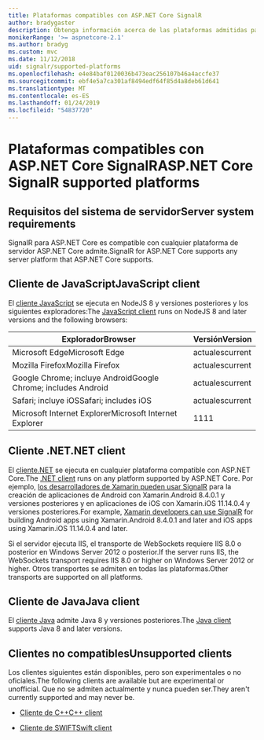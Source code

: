 ```yaml
---
title: Plataformas compatibles con ASP.NET Core SignalR
author: bradygaster
description: Obtenga información acerca de las plataformas admitidas para ASP.NET Core SignalR.
monikerRange: '>= aspnetcore-2.1'
ms.author: bradyg
ms.custom: mvc
ms.date: 11/12/2018
uid: signalr/supported-platforms
ms.openlocfilehash: e4e84baf0120036b473eac256107b46a4accfe37
ms.sourcegitcommit: ebf4e5a7ca301af8494edf64f85d4a8deb61d641
ms.translationtype: MT
ms.contentlocale: es-ES
ms.lasthandoff: 01/24/2019
ms.locfileid: "54837720"
---
```

# <a name="aspnet-core-signalr-supported-platforms"></a><span data-ttu-id="f99bf-103">Plataformas compatibles con ASP.NET Core SignalR</span><span class="sxs-lookup"><span data-stu-id="f99bf-103">ASP.NET Core SignalR supported platforms</span></span>

## <a name="server-system-requirements"></a><span data-ttu-id="f99bf-104">Requisitos del sistema de servidor</span><span class="sxs-lookup"><span data-stu-id="f99bf-104">Server system requirements</span></span>

<span data-ttu-id="f99bf-105">SignalR para ASP.NET Core es compatible con cualquier plataforma de servidor ASP.NET Core admite.</span><span class="sxs-lookup"><span data-stu-id="f99bf-105">SignalR for ASP.NET Core supports any server platform that ASP.NET Core supports.</span></span>

## <a name="javascript-client"></a><span data-ttu-id="f99bf-106">Cliente de JavaScript</span><span class="sxs-lookup"><span data-stu-id="f99bf-106">JavaScript client</span></span>

<span data-ttu-id="f99bf-107">El [cliente JavaScript](https://www.npmjs.com/package/@aspnet/signalr) se ejecuta en NodeJS 8 y versiones posteriores y los siguientes exploradores:</span><span class="sxs-lookup"><span data-stu-id="f99bf-107">The [JavaScript client](https://www.npmjs.com/package/@aspnet/signalr) runs on NodeJS 8 and later versions and the following browsers:</span></span>

| <span data-ttu-id="f99bf-108">Explorador</span><span class="sxs-lookup"><span data-stu-id="f99bf-108">Browser</span></span>                         | <span data-ttu-id="f99bf-109">Versión</span><span class="sxs-lookup"><span data-stu-id="f99bf-109">Version</span></span> |
| ------------------------------- | ------- |
| <span data-ttu-id="f99bf-110">Microsoft Edge</span><span class="sxs-lookup"><span data-stu-id="f99bf-110">Microsoft Edge</span></span>                  | <span data-ttu-id="f99bf-111">actuales</span><span class="sxs-lookup"><span data-stu-id="f99bf-111">current</span></span> |
| <span data-ttu-id="f99bf-112">Mozilla Firefox</span><span class="sxs-lookup"><span data-stu-id="f99bf-112">Mozilla Firefox</span></span>                 | <span data-ttu-id="f99bf-113">actuales</span><span class="sxs-lookup"><span data-stu-id="f99bf-113">current</span></span> |
| <span data-ttu-id="f99bf-114">Google Chrome; incluye Android</span><span class="sxs-lookup"><span data-stu-id="f99bf-114">Google Chrome; includes Android</span></span> | <span data-ttu-id="f99bf-115">actuales</span><span class="sxs-lookup"><span data-stu-id="f99bf-115">current</span></span> |
| <span data-ttu-id="f99bf-116">Safari; incluye iOS</span><span class="sxs-lookup"><span data-stu-id="f99bf-116">Safari; includes iOS</span></span>            | <span data-ttu-id="f99bf-117">actuales</span><span class="sxs-lookup"><span data-stu-id="f99bf-117">current</span></span> |
| <span data-ttu-id="f99bf-118">Microsoft Internet Explorer</span><span class="sxs-lookup"><span data-stu-id="f99bf-118">Microsoft Internet Explorer</span></span>     | <span data-ttu-id="f99bf-119">11</span><span class="sxs-lookup"><span data-stu-id="f99bf-119">11</span></span>      |
 
## <a name="net-client"></a><span data-ttu-id="f99bf-120">Cliente .NET</span><span class="sxs-lookup"><span data-stu-id="f99bf-120">.NET client</span></span>

<span data-ttu-id="f99bf-121">El [cliente.NET](https://www.nuget.org/packages/Microsoft.AspNetCore.SignalR/) se ejecuta en cualquier plataforma compatible con ASP.NET Core.</span><span class="sxs-lookup"><span data-stu-id="f99bf-121">The [.NET client](https://www.nuget.org/packages/Microsoft.AspNetCore.SignalR/) runs on any platform supported by ASP.NET Core.</span></span> <span data-ttu-id="f99bf-122">Por ejemplo, [los desarrolladores de Xamarin pueden usar SignalR](https://github.com/aspnet/Announcements/issues/305) para la creación de aplicaciones de Android con Xamarin.Android 8.4.0.1 y versiones posteriores y en aplicaciones de iOS con Xamarin.iOS 11.14.0.4 y versiones posteriores.</span><span class="sxs-lookup"><span data-stu-id="f99bf-122">For example, [Xamarin developers can use SignalR](https://github.com/aspnet/Announcements/issues/305) for building Android apps using Xamarin.Android 8.4.0.1 and later and iOS apps using Xamarin.iOS 11.14.0.4 and later.</span></span>

<span data-ttu-id="f99bf-123">Si el servidor ejecuta IIS, el transporte de WebSockets requiere IIS 8.0 o posterior en Windows Server 2012 o posterior.</span><span class="sxs-lookup"><span data-stu-id="f99bf-123">If the server runs IIS, the WebSockets transport requires IIS 8.0 or higher on Windows Server 2012 or higher.</span></span> <span data-ttu-id="f99bf-124">Otros transportes se admiten en todas las plataformas.</span><span class="sxs-lookup"><span data-stu-id="f99bf-124">Other transports are supported on all platforms.</span></span>

## <a name="java-client"></a><span data-ttu-id="f99bf-125">Cliente de Java</span><span class="sxs-lookup"><span data-stu-id="f99bf-125">Java client</span></span>

<span data-ttu-id="f99bf-126">El [cliente Java](https://search.maven.org/artifact/com.microsoft.aspnet/signalr) admite Java 8 y versiones posteriores.</span><span class="sxs-lookup"><span data-stu-id="f99bf-126">The [Java client](https://search.maven.org/artifact/com.microsoft.aspnet/signalr) supports Java 8 and later versions.</span></span>

## <a name="unsupported-clients"></a><span data-ttu-id="f99bf-127">Clientes no compatibles</span><span class="sxs-lookup"><span data-stu-id="f99bf-127">Unsupported clients</span></span>

<span data-ttu-id="f99bf-128">Los clientes siguientes están disponibles, pero son experimentales o no oficiales.</span><span class="sxs-lookup"><span data-stu-id="f99bf-128">The following clients are available but are experimental or unofficial.</span></span> <span data-ttu-id="f99bf-129">Que no se admiten actualmente y nunca pueden ser.</span><span class="sxs-lookup"><span data-stu-id="f99bf-129">They aren't currently supported and may never be.</span></span>

* [<span data-ttu-id="f99bf-130">Cliente de C++</span><span class="sxs-lookup"><span data-stu-id="f99bf-130">C++ client</span></span>](https://github.com/aspnet/SignalR/tree/master/clients/cpp)

* [<span data-ttu-id="f99bf-131">Cliente de SWIFT</span><span class="sxs-lookup"><span data-stu-id="f99bf-131">Swift client</span></span>](https://github.com/moozzyk/SignalR-Client-Swift)

